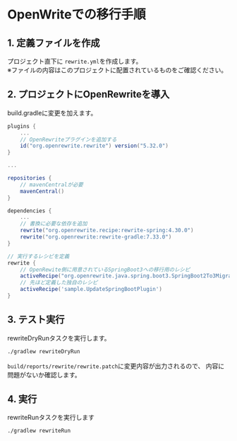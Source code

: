 # OpenWriteでの移行手順

## 1. 定義ファイルを作成

プロジェクト直下に `rewrite.yml`を作成します。  
※ファイルの内容はこのプロジェクトに配置されているものをご確認ください。

## 2. プロジェクトにOpenRewriteを導入

build.gradleに変更を加えます。

```groovy
plugins {
    ...
    // OpenRewriteプラグインを追加する
    id("org.openrewrite.rewrite") version("5.32.0")
}

...

repositories {
    // mavenCentralが必要
    mavenCentral()
}

dependencies {
    ...
    // 書換に必要な依存を追加
    rewrite("org.openrewrite.recipe:rewrite-spring:4.30.0")
    rewrite("org.openrewrite:rewrite-gradle:7.33.0")
}

// 実行するレシピを定義
rewrite {
    // OpenRewite側に用意されているSpringBoot3への移行用のレシピ
    activeRecipe("org.openrewrite.java.spring.boot3.SpringBoot2To3Migration")
    // 先ほど定義した独自のレシピ
    activeRecipe('sample.UpdateSpringBootPlugin')
}
```

## 3. テスト実行

rewriteDryRunタスクを実行します。

```bash
./gradlew rewriteDryRun
```

`build/reports/rewrite/rewrite.patch`に変更内容が出力されるので、
内容に問題がないか確認します。

## 4. 実行

rewriteRunタスクを実行します

```bash
./gradlew rewriteRun
```